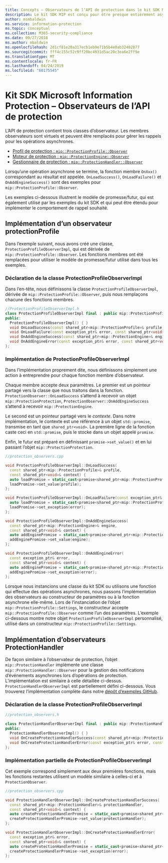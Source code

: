 ```yaml
---
title: Concepts – Observateurs de l’API de protection dans le kit SDK MIP
description: Le kit SDK MIP est conçu pour être presque entièrement asynchrone. Cet article vous aidera à comprendre comment des observateurs de l’API de protection sont implémentés et utilisés pour l’asynchronicité.
author: msmbaldwin
ms.service: information-protection
ms.topic: conceptual
ms.collection: M365-security-compliance
ms.date: 09/27/2018
ms.author: mbaldwin
ms.openlocfilehash: 2d1cf81e20a317ecb1eb9e71b5b4e0ab32482877
ms.sourcegitcommit: fff4c155c52c9ff20bc4931d5ac20c3ea6e2ff9e
ms.translationtype: MT
ms.contentlocale: fr-FR
ms.lasthandoff: 04/24/2019
ms.locfileid: "60175545"
---
```

# <a name="microsoft-information-protection-sdk---protection-api-observers"></a>Kit SDK Microsoft Information Protection – Observateurs de l’API de protection

L’API de protection contient trois classes d’observateur. Les membres observateurs sont virtuels et peuvent être remplacés pour gérer les rappels pour les opérations asynchrones.

- [Profil de protection : `mip::ProtectionProfile::Observer`](reference/class_mip_ProtectionProfile_observer.md)
- [Moteur de protection : `mip::ProtectionEngine::Observer`](reference/class_mip_ProtectionEngine_observer.md)
- [Gestionnaire de protection : `mip::ProtectionHandler::Observer`](reference/class_mip_Protectionhandler_observer.md)

Lorsqu’une opération asynchrone se termine, la fonction membre `OnXxx()` correspondant au résultat est appelée. `OnLoadSuccess()`, `OnLoadFailure()` et `OnAddEngineSuccess()` sont des exemples pour `mip::ProtectionProfile::Observer`.

Les exemples ci-dessous illustrent le modèle de promesse/futur, qui est également utilisé par les exemples du kit SDK et qui peut être étendu pour implémenter le comportement de rappel souhaité. 

## <a name="protectionprofile-observer-implementation"></a>Implémentation d’un observateur protectionProfile

Dans l’exemple suivant, nous avons créé une classe, `ProtectionProfileObserverImpl`, qui est dérivée de `mip::ProtectionProfile::Observer`. Les fonctions membres ont été remplacées pour utiliser le modèle de promesse/futur utilisé dans tous les exemples.

### <a name="protectionprofileobserverimpl-class-declaration"></a>Déclaration de la classe ProtectionProfileObserverImpl

Dans l’en-tête, nous définissons la classe `ProtectionProfileObserverImpl`, dérivée de `mip::ProtectionProfile::Observer`, puis nous remplaçons chacune des fonctions membres.

```cpp
//ProtectionProfileObserverImpl.h
class ProtectionProfileObserverImpl final : public mip::ProtectionProfile::Observer {
public:
  ProtectionProfileObserverImpl() { }
  void OnLoadSuccess(const shared_ptr<mip::ProtectionProfile>& profile, const shared_ptr<void>& context) override;
  void OnLoadFailure(const exception_ptr& error, const shared_ptr<void>& context) override;
  void OnAddEngineSuccess(const shared_ptr<mip::ProtectionEngine>& engine, const shared_ptr<void>& context) override;
  void OnAddEngineError(const exception_ptr& error, const shared_ptr<void>& context) override;
};
```

### <a name="protectionprofileobserverimpl-implementation"></a>Implémentation de ProtectionProfileObserverImpl

Dans l’implémentation proprement dite, nous définissons simplement une action à entreprendre pour chaque fonction membre d’observateur.

Chaque membre accepte deux paramètres. Le premier est un pointeur partagé vers la classe que nous traitons dans la fonction. `ProtectionObserver::OnLoadSuccess` s’attend à recevoir un objet `mip::ProtectionProtection`, `ProtectionObserver::OnAddEngineSuccess` s’attend à recevoir `mip::ProtectionEngine`.

Le second est un pointeur partagé vers le *contexte*. Dans notre implémentation, le contexte est une référence à un objet `std::promise`, transmise en tant que `shared_ptr<void>`. La première ligne de la fonction caste ceci en `std::promise`, puis le stocke dans un objet appelé `promise`.

Enfin, le futur est préparé en définissant `promise->set_value()` et en lui passant l’objet `mip::ProtectionProtection`.

```cpp
//protection_observers.cpp

void ProtectionProfileObserverImpl::OnLoadSuccess(
  const shared_ptr<mip::ProtectionProfile>& profile,
  const shared_ptr<void>& context) {
  auto loadPromise = static_cast<promise<shared_ptr<mip::ProtectionProfile>>*>(context.get());
  loadPromise->set_value(profile);
};

void ProtectionProfileObserverImpl::OnLoadFailure(const exception_ptr& error, const shared_ptr<void>& context) {
  auto loadPromise = static_cast<promise<shared_ptr<mip::ProtectionProfile>>*>(context.get());
  loadPromise->set_exception(error);
};

void ProtectionProfileObserverImpl::OnAddEngineSuccess(
  const shared_ptr<mip::ProtectionEngine>& engine,
  const shared_ptr<void>& context) {
  auto addEnginePromise = static_cast<promise<shared_ptr<mip::ProtectionEngine>>*>(context.get());
  addEnginePromise->set_value(engine);
};

void ProtectionProfileObserverImpl::OnAddEngineError(
  const exception_ptr& error,
  const shared_ptr<void>& context) {
  auto addEnginePromise = static_cast<promise<shared_ptr<mip::ProtectionEngine>>*>(context.get());
  addEnginePromise->set_exception(error);
};
```

Lorsque nous instancions une classe du kit SDK ou utilisons une fonction qui effectue des opérations asynchrones, nous passons l’implémentation des observateurs au constructeur de paramètres ou à la fonction asynchrone elle-même. Lors de l’instanciation de l’objet `mip::ProtectionProfile::Settings`, le constructeur accepte `mip::ProtectionProfile::Observer` comme l’un des paramètres. L’exemple ci-dessous montre notre objet `ProtectionProfileObserverImpl` personnalisé, utilisé dans un constructeur `mip::ProtectionProfile::Settings`.

## <a name="protectionhandler-observer-implementation"></a>Implémentation d’observateurs ProtectionHandler

De façon similaire à l’observateur de protection, l’objet `mip::ProtectionHandler` implémente une classe `mip::ProtectionHandler::Observer` pour la gestion des notifications d’événements asynchrones lors d’opérations de protection. L’implémentation est similaire à celle détaillée ci-dessus. `ProtectionHandlerObserverImpl` est partiellement défini ci-dessous. Vous trouverez l’implémentation complète dans notre [dépôt d’exemples GitHub](https://azure.microsoft.com/resources/samples/?sort=0&term=mip+sdk).

### <a name="protectionhandlerobserverimpl-class-declaration"></a>Déclaration de la classe ProtectionProfileObserverImpl

```cpp
//protection_observers.h

class ProtectionHandlerObserverImpl final : public mip::ProtectionHandler::Observer {
public:
  ProtectionHandlerObserverImpl() { }
  void OnCreateProtectionHandlerSuccess(const shared_ptr<mip::ProtectionHandler>& protectionHandler, const shared_ptr<void>& context) override;
  void OnCreateProtectionHandlerError(const exception_ptr& error, const shared_ptr<void>& context) override;
};
```

### <a name="protectionhandlerobserverimpl-partial-implementation"></a>Implémentation partielle de ProtectionProfileObserverImpl

Cet exemple correspond simplement aux deux premières fonctions, mais les fonctions restantes utilisent un modèle similaire à celles-ci et à `ProtectionObserver`.

```cpp
//protection_observers.cpp

void ProtectionHandlerObserverImpl::OnCreateProtectionHandlerSuccess(
  const shared_ptr<mip::ProtectionHandler>& protectionHandler,
  const shared_ptr<void>& context) {
  auto createProtectionHandlerPromise = static_cast<promise<shared_ptr<mip::ProtectionHandler>>*>(context.get());
  createProtectionHandlerPromise->set_value(protectionHandler);
};

void ProtectionHandlerObserverImpl::OnCreateProtectionHandlerError(
  const exception_ptr& error,
  const shared_ptr<void>& context) {
  auto createProtectionHandlerPromise = static_cast<promise<shared_ptr<mip::ProtectionHandler>>*>(context.get());
  createProtectionHandlerPromise->set_exception(error);
};
```

